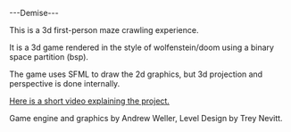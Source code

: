 ---Demise---

This is a 3d first-person maze crawling experience.

It is a 3d game rendered in the style of wolfenstein/doom 
using a binary space partition (bsp).

The game uses SFML to draw the 2d graphics, but 3d projection and perspective is done internally.

[Here is a short video explaining the project.](https://www.youtube.com/watch?v=i4UJuVc9Mvo&feature=youtu.be)

Game engine and graphics by Andrew Weller,
Level Design by Trey Nevitt.
